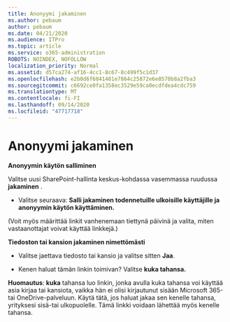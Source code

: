 ```yaml
---
title: Anonyymi jakaminen
ms.author: pebaum
author: pebaum
ms.date: 04/21/2020
ms.audience: ITPro
ms.topic: article
ms.service: o365-administration
ROBOTS: NOINDEX, NOFOLLOW
localization_priority: Normal
ms.assetid: d57ca274-af16-4cc1-8c67-8c499f5c1d37
ms.openlocfilehash: e2b0d6f6841481e7864c25872e6e8570b8a2fba3
ms.sourcegitcommit: c6692ce0fa1358ec3529e59ca0ecdfdea4cdc759
ms.translationtype: MT
ms.contentlocale: fi-FI
ms.lasthandoff: 09/14/2020
ms.locfileid: "47717718"
---
```

# <a name="anonymous-sharing"></a>Anonyymi jakaminen

 **Anonyymin käytön salliminen**
  
Valitse uusi SharePoint-hallinta keskus-kohdassa vasemmassa ruudussa **jakaminen** . 
  
- Valitse seuraava: **Salli jakaminen todennetuille ulkoisille käyttäjille ja anonyymin käytön käyttäminen.**
  
(Voit myös määrittää linkit vanhenemaan tiettynä päivinä ja valita, miten vastaanottajat voivat käyttää linkkejä.)
    
 **Tiedoston tai kansion jakaminen nimettömästi**
  
- Valitse jaettava tiedosto tai kansio ja valitse sitten **Jaa**. 
    
- Kenen haluat tämän linkin toimivan? Valitse **kuka tahansa.**
  
 **Huomautus**: **kuka** tahansa luo linkin, jonka avulla kuka tahansa voi käyttää asia kirjaa tai kansiota, vaikka hän ei olisi kirjautunut sisään Microsoft 365-tai OneDrive-palveluun. Käytä tätä, jos haluat jakaa sen kenelle tahansa, yrityksesi sisä-tai ulkopuolelle. Tämä linkki voidaan lähettää myös kenelle tahansa. 
    

